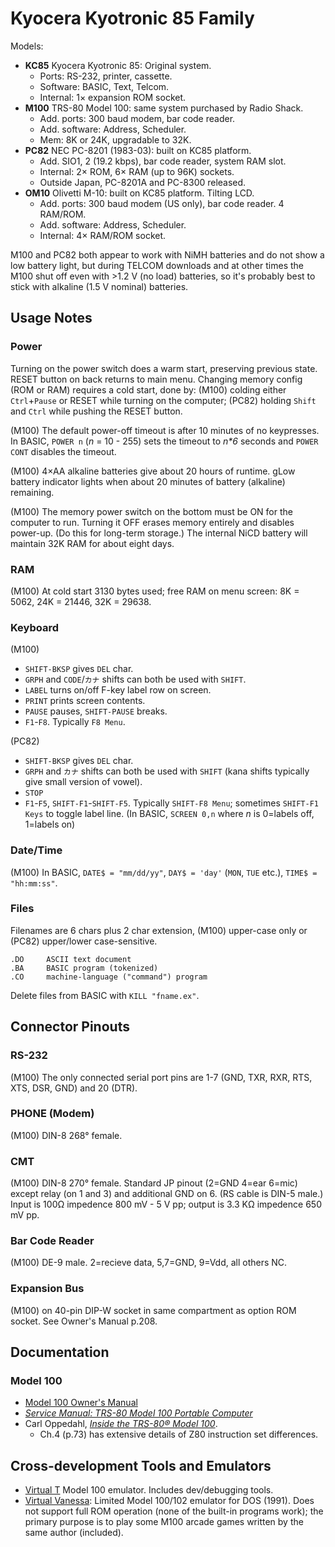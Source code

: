 Kyocera Kyotronic 85 Family
===========================

Models:
- __KC85__ Kyocera Kyotronic 85: Original system.
  - Ports: RS-232, printer, cassette.
  - Software: BASIC, Text, Telcom.
  - Internal: 1× expansion ROM socket.
- __M100__ TRS-80 Model 100: same system purchased by Radio Shack.
  - Add. ports: 300 baud modem, bar code reader.
  - Add. software: Address, Scheduler.
  - Mem: 8K or 24K, upgradable to 32K.
- __PC82__ NEC PC-8201 (1983-03): built on KC85 platform.
  - Add. SIO1, 2 (19.2 kbps), bar code reader, system RAM slot.
  - Internal: 2× ROM, 6× RAM (up to 96K) sockets.
  - Outside Japan, PC-8201A and PC-8300 released.
- __OM10__ Olivetti M-10: built on KC85 platform. Tilting LCD.
  - Add. ports: 300 baud modem (US only), bar code reader. 4 RAM/ROM.
  - Add. software: Address, Scheduler.
  - Internal: 4× RAM/ROM socket.

M100 and PC82 both appear to work with NiMH batteries and do not show a low
battery light, but during TELCOM downloads and at other times the M100 shut
off even with >1.2 V (no load) batteries, so it's probably best to stick
with alkaline (1.5 V nominal) batteries.


Usage Notes
-----------

### Power

Turning on the power switch does a warm start, preserving previous state.
RESET button on back returns to main menu. Changing memory config (ROM or
RAM) requires a cold start, done by: (M100) colding either `Ctrl`+`Pause`
or RESET while turning on the computer; (PC82) holding `Shift` and `Ctrl`
while pushing the RESET button.

(M100) The default power-off timeout is after 10 minutes of no keypresses.
In BASIC, `POWER n` (_n_ = 10 - 255) sets the timeout to _n*6_ seconds and
`POWER CONT` disables the timeout.

(M100) 4×AA alkaline batteries give about 20 hours of runtime. gLow battery
indicator lights when about 20 minutes of battery (alkaline) remaining.

(M100) The memory power switch on the bottom must be ON for the computer to
run. Turning it OFF erases memory entirely and disables power-up. (Do this
for long-term storage.) The internal NiCD battery will maintain 32K RAM for
about eight days.

### RAM

(M100) At cold start 3130 bytes used; free RAM on menu screen:
8K = 5062, 24K = 21446, 32K = 29638.

### Keyboard

(M100)
- `SHIFT-BKSP` gives `DEL` char.
- `GRPH` and `CODE`/`カナ` shifts can both be used with `SHIFT`.
- `LABEL` turns on/off F-key label row on screen.
- `PRINT` prints screen contents.
- `PAUSE` pauses, `SHIFT-PAUSE` breaks.
- `F1`-`F8`. Typically `F8 Menu`.

(PC82)
- `SHIFT-BKSP` gives `DEL` char.
- `GRPH` and `カナ` shifts can both be used with `SHIFT` (kana shifts
  typically give small version of vowel).
- `STOP`
- `F1`-`F5`, `SHIFT-F1`-`SHIFT-F5`. Typically `SHIFT-F8 Menu`; sometimes
  `SHIFT-F1 Keys` to toggle label line. (In BASIC, `SCREEN 0,n` where _n_
  is 0=labels off, 1=labels on)

### Date/Time

(M100) In BASIC, `DATE$ = "mm/dd/yy"`, `DAY$ = 'day'` (`MON`, `TUE` etc.),
`TIME$ = "hh:mm:ss"`.

### Files

Filenames are 6 chars plus 2 char extension, (M100) upper-case only or
(PC82) upper/lower case-sensitive.

    .DO     ASCII text document
    .BA     BASIC program (tokenized)
    .CO     machine-language ("command") program

Delete files from BASIC with `KILL "fname.ex"`.

Connector Pinouts
-----------------

### RS-232

(M100) The only connected serial port pins are 1-7 (GND, TXR, RXR, RTS,
XTS, DSR, GND) and 20 (DTR).

### PHONE (Modem)

(M100) DIN-8 268° female.

### CMT

(M100) DIN-8 270° female. Standard JP pinout (2=GND 4=ear 6=mic) except
relay (on 1 and 3) and additional GND on 6. (RS cable is DIN-5 male.) Input
is 100Ω impedence 800 mV - 5 V pp; output is 3.3 KΩ impedence 650 mV pp.

### Bar Code Reader

(M100) DE-9 male. 2=recieve data, 5,7=GND, 9=Vdd, all others NC.

### Expansion Bus

(M100) on 40-pin DIP-W socket in same compartment as option ROM socket.
See Owner's Manual p.208.


Documentation
-------------

### Model 100

- [Model 100 Owner's Manual][m100 user]
- [_Service Manual: TRS-80 Model 100 Portable Computer_][m100 service]
- Carl Oppedahl, [_Inside the TRS-80® Model 100_][m100 inside].
  - Ch.4 (p.73) has extensive details of Z80 instruction set differences.


Cross-development Tools and Emulators
-------------------------------------

- [Virtual T] Model 100 emulator. Includes dev/debugging tools.
- [Virtual Vanessa]: Limited Model 100/102 emulator for DOS (1991). Does
  not support full ROM operation (none of the built-in programs work); the
  primary purpose is to play some M100 arcade games written by the same
  author (included).



<!-------------------------------------------------------------------->
[m100 service]: https://archive.org/stream/m100service#page/n1/mode/1up
[m100 user]: https://archive.org/stream/trs-80-m-100-user-guide#page/n4/mode/1up
[m100 inside]: https://archive.org/stream/InsideTheTrs80Model100#page/n6/mode/1up

[Virtual T]: https://sourceforge.net/projects/virtualt/
[Virtual Vanessa]: https://archive.org/details/VirtualVanessaTRS80Model100LIMITEDEmulator_1020
